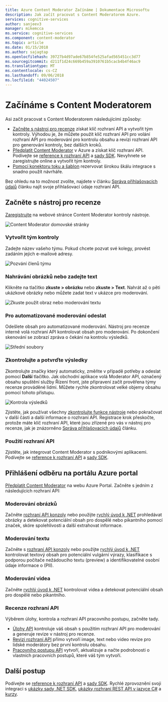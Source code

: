 ```yaml
---
title: Azure Content Moderator Začínáme | Dokumentace Microsoftu
description: Jak začít pracovat s Content Moderatorem Azure.
services: cognitive-services
author: sanjeev3
manager: mikemcca
ms.service: cognitive-services
ms.component: content-moderator
ms.topic: article
ms.date: 01/15/2018
ms.author: sajagtap
ms.openlocfilehash: 39727b4d97ade67b854fe525afad565451cc3d77
ms.sourcegitcommit: d211f1d24c669b459a3910761b5cacb4b4f46ac9
ms.translationtype: MT
ms.contentlocale: cs-CZ
ms.lasthandoff: 09/06/2018
ms.locfileid: "44024507"
---
```

# <a name="get-started-with-content-moderator"></a>Začínáme s Content Moderatorem

Asi začít pracovat s Content Moderatorem následujícími způsoby:

- [Začněte s nástroj pro recenze](#start-with-the-review-tool) získat klíč rozhraní API a vytvořit tým kontroly. Výhodou je, že můžete použít klíč rozhraní API pro volání rozhraní API pro moderování pro kontrolu obsahu a revizi rozhraní API pro generování kontroly, bez dalších kroků.
- [Předplatit Content Moderator](#start-with-the-apis) v Azure a získat klíč rozhraní API. Podívejte se [reference k rozhraní API](api-reference.md) a [sady SDK](sdk-and-samples.md#sdks-for-python-java-nodejs-and-net). Nevyhnete se zaregistrujte online a vytvořit tým kontroly.
- [Pomocí konektoru toku a šablon](https://flow.microsoft.com/connectors/shared_cognitiveservicescontentmoderator/content-moderator/) rezervovat širokou škálu integrace s snadno použít návrháře.

Bez ohledu na to možnost zvolíte, najdete v článku [Správa přihlašovacích údajů](review-tool-user-guide/credentials.md) článku najít svoje přihlašovací údaje rozhraní API.

## <a name="start-with-the-review-tool"></a>Začněte s nástroj pro recenze
[Zaregistrujte](http://contentmoderator.cognitive.microsoft.com/) na webové stránce Content Moderator kontroly nástroje.

![Content Moderator domovské stránky](images/homepage.PNG)

### <a name="create-a-review-team"></a>Vytvořit tým kontroly
Zadejte název vašeho týmu. Pokud chcete pozvat své kolegy, provést zadáním jejich e-mailové adresy.

![Pozvání členů týmu](images/QuickStart-2-small.png)

### <a name="upload-images-or-enter-text"></a>Nahrávání obrázků nebo zadejte text
Klikněte na tlačítko **zkuste > obrázku** nebo **zkuste > Text**. Nahrát až o pěti ukázkové obrázky nebo můžete zadat text v ukázce pro moderování.

![Zkuste použít obraz nebo moderování textu](images/tryimagesortext.png)

### <a name="submit-for-automated-moderation"></a>Pro automatizované moderování odeslat
Odešlete obsah pro automatizované moderování. Nástroj pro recenze interně volá rozhraní API kontrolovat obsah pro moderování. Po dokončení skenování se zobrazí zpráva o čekání na kontrolu výsledků.

![Střední soubory](images/submitted.png)

### <a name="review-and-confirm-results"></a>Zkontrolujte a potvrďte výsledky
Zkontrolujte značky který automaticky, změňte v případě potřeby a odeslat pomocí **Další** tlačítko. Jak obchodní aplikace volá Moderator API, označený obsahu spuštění služby Řízení front, jste připravení začít prověřena týmy recenze prováděné lidmi. Můžete rychle zkontrolovat velké objemy obsahu pomocí tohoto přístupu.

![Kontrola výsledků](images/reviewresults.png)

Zjistěte, jak používat všechny [zkontrolujte funkce nástroje](Review-Tool-User-Guide/human-in-the-loop.md) nebo pokračovat v další části a další informace o rozhraní API. Registrace krok přeskočte, protože máte klíč rozhraní API, které jsou zřízené pro vás v nástroj pro recenze, jak je znázorněno [Správa přihlašovacích údajů](review-tool-user-guide/credentials.md) článku.

### <a name="use-the-apis"></a>Použití rozhraní API

Zjistěte, jak integrovat Content Moderator s podnikovými aplikacemi. Podívejte se [reference k rozhraní API](api-reference.md) a [sady SDK](sdk-and-samples.md#sdks-for-python-java-nodejs-and-net).

## <a name="subscribe-in-the-azure-portal"></a>Přihlášení odběru na portálu Azure portal

[Předplatit Content Moderator](https://ms.portal.azure.com/#create/Microsoft.CognitiveServicesContentModerator) na webu Azure Portal. Začněte s jedním z následujících rozhraní API:

### <a name="image-moderation"></a>Moderování obrázků

Začněte [rozhraní API konzoly](try-image-api.md) nebo použijte [rychlý úvod k .NET](image-moderation-quickstart-dotnet.md) prohledávat obrázky a detekovat potenciální obsah pro dospělé nebo pikantního pomocí značek, skóre spolehlivosti a další extrahovat informace.

### <a name="text-moderation"></a>Moderování textu

Začněte s [rozhraní API konzoly](try-text-api.md) nebo použijte [rychlý úvod k .NET](text-moderation-quickstart-dotnet.md) kontrolovat textový obsah pro potenciální vulgární výrazy, klasifikace s podporou počítače nežádoucího textu (preview) a identifikovatelné osobní údaje informace o (PII). 


### <a name="video-moderation"></a>Moderování videa

Začněte [rychlý úvod k .NET](video-moderation-api.md) kontrolovat videa a detekovat potenciální obsah pro dospělé nebo pikantního. 


### <a name="review-apis"></a>Recenze rozhraní API

Výběrem úlohy, kontrola a rozhraní API pracovního postupu, začněte tady.

- [Úlohy API](try-review-api-job.md) kontroluje váš obsah s použitím rozhraní API pro moderování a generuje revize v nástroj pro recenze. 
- [Revizi rozhraní API](try-review-api-review.md) přímo vytvoří image, text nebo video revize pro lidské moderátory bez první kontrolu obsahu. 
- [Pracovního postupu API](try-review-api-workflow.md) vytvoří, aktualizuje a načte podrobnosti o vlastních pracovních postupů, které váš tým vytvoří.

## <a name="next-steps"></a>Další postup

Podívejte se [reference k rozhraní API](api-reference.md) a [sady SDK](sdk-and-samples.md#sdks-for-python-java-nodejs-and-net). Rychlé zprovoznění svoji integraci s [ukázky sady .NET SDK](sdk-and-samples.md#net-sdk-samples), [ukázky rozhraní REST API v jazyce C#](https://github.com/sanjeev3/azure-docs-pr/blob/master/articles/cognitive-services/Content-Moderator/sdk-and-samples.md#rest-api-samples-in-c) a [kurzy](sdk-and-samples.md#tutorials).
